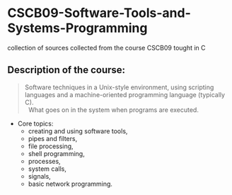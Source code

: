 # CSCB09-Software-Tools-and-Systems-Programming
collection of sources collected from the course CSCB09 tought in C   
## Description of the course:   
  > Software techniques in a Unix-style environment, using scripting languages and a machine-oriented programming language (typically C).    
  &nbsp; What goes on in the system when programs are executed.    
  * Core topics:    
    + creating and using software tools,   
    + pipes and filters,   
    + file processing,   
    + shell programming,   
    + processes,   
    + system calls,    
    + signals,   
    + basic network programming.   
